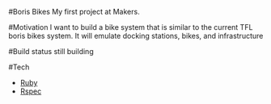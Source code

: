 #Boris Bikes
My first project at Makers.

#Motivation
I want to build a bike system that is similar to the current TFL boris bikes system.
It will emulate docking stations, bikes, and infrastructure

#Build status
still building

#Tech
* [Ruby](https://www.ruby-lang.org/en/)
* [Rspec](https://rspec.info/)
